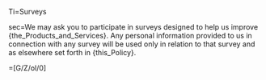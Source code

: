 Ti=Surveys

sec=We may ask you to participate in surveys designed to help us improve {the_Products_and_Services}. Any personal information provided to us in connection with any survey will be used only in relation to that survey and as elsewhere set forth in {this_Policy}.

=[G/Z/ol/0]
